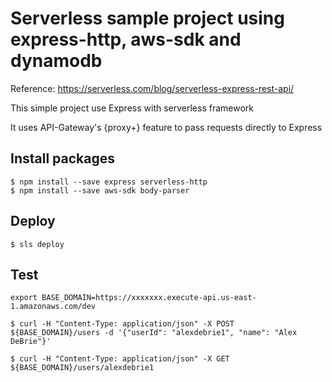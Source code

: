 # Serverless sample project using express-http, aws-sdk and dynamodb
Reference: https://serverless.com/blog/serverless-express-rest-api/

This simple project use Express with serverless framework

It uses API-Gateway's {proxy+} feature to pass requests directly to Express



## Install packages
```
$ npm install --save express serverless-http
$ npm install --save aws-sdk body-parser
```

## Deploy
```
$ sls deploy
```

## Test
```
export BASE_DOMAIN=https://xxxxxxx.execute-api.us-east-1.amazonaws.com/dev

$ curl -H "Content-Type: application/json" -X POST ${BASE_DOMAIN}/users -d '{"userId": "alexdebrie1", "name": "Alex DeBrie"}'

$ curl -H "Content-Type: application/json" -X GET ${BASE_DOMAIN}/users/alexdebrie1

```

